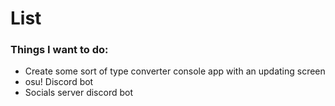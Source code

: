 # List
### Things I want to do:
- Create some sort of type converter console app with an updating screen
- osu! Discord bot
- Socials server discord bot

